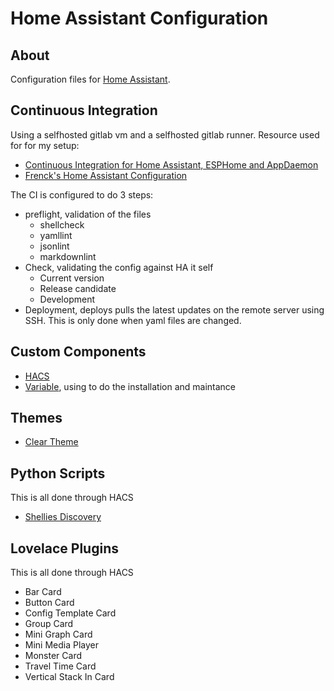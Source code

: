 # Home Assistant Configuration

## About

Configuration files for [Home Assistant](https://home-assistant.io).

## Continuous Integration

Using a selfhosted gitlab vm and a selfhosted gitlab runner. Resource used for for my setup:

- [Continuous Integration for Home Assistant, ESPHome and AppDaemon](https://webworxshop.com/continuous-integration-for-home-assistant-esphome-and-appdaemon/)
- [Frenck's Home Assistant Configuration](https://github.com/frenck/home-assistant-config)

The CI is configured to do 3 steps:
- preflight, validation of the files
   - shellcheck
   - yamllint
   - jsonlint
   - markdownlint
- Check, validating the config against HA it self
   - Current version
   - Release candidate
   - Development
- Deployment, deploys pulls the latest updates on the remote server using SSH. This is only done when yaml files are changed.

## Custom Components

- [HACS](https://hacs.xyz/)
- [Variable](https://github.com/rogro82/hass-variables),
   using to do the installation and maintance

## Themes

- [Clear Theme](https://community.home-assistant.io/t/clear-theme/100464)

## Python Scripts

This is all done through HACS

- [Shellies Discovery](https://github.com/bieniu/ha-shellies-discovery)

## Lovelace Plugins

This is all done through HACS

- Bar Card
- Button Card
- Config Template Card
- Group Card
- Mini Graph Card
- Mini Media Player
- Monster Card
- Travel Time Card
- Vertical Stack In Card
